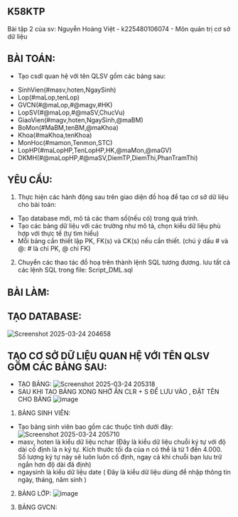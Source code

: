 ## K58KTP
Bài tập 2 của sv: Nguyễn Hoàng Việt - k225480106074 - Môn quản trị cơ sở dữ liệu 
## BÀI TOÁN:
- Tạo csdl quan hệ với tên QLSV gồm các bảng sau:
+ SinhVien(#masv,hoten,NgaySinh)
+ Lop(#maLop,tenLop)
+ GVCN(#@maLop,#@magv,#HK)
+ LopSV(#@maLop,#@maSV,ChucVu)
+ GiaoVien(#magv,hoten,NgaySinh,@maBM)
+ BoMon(#MaBM,tenBM,@maKhoa)
+ Khoa(#maKhoa,tenKhoa)
+ MonHoc(#mamon,Tenmon,STC)
+ LopHP(#maLopHP,TenLopHP,HK,@maMon,@maGV)
+ DKMH(#@maLopHP,#@maSV,DiemTP,DiemThi,PhanTramThi)
## YÊU CẦU:
1. Thực hiện các hành động sau trên giao diện đồ hoạ để tạo cơ sở dữ liệu cho bài toán:
+ Tạo database mới, mô tả các tham số(nếu có) trong quá trình.
+ Tạo các bảng dữ liệu với các trường như mô tả, chọn kiểu dữ liệu phù hợp với thực tế (tự tìm hiểu)
+ Mỗi bảng cần thiết lập PK, FK(s) và CK(s) nếu cần thiết. (chú ý dấu # và @: # là chỉ PK, @ chỉ FK)
2. Chuyển các thao tác đồ hoạ trên thành lệnh SQL tương đương. lưu tất cả các lệnh SQL trong file: Script_DML.sql
## BÀI LÀM:
## TẠO DATABASE:
![Screenshot 2025-03-24 204658](https://github.com/user-attachments/assets/6ad17106-6446-4a7a-b374-29f5a8e8636a)
## TẠO CƠ SỞ DỮ LIỆU QUAN HỆ VỚI TÊN QLSV GỒM CÁC BẢNG SAU:
- TẠO BẢNG:
![Screenshot 2025-03-24 205318](https://github.com/user-attachments/assets/2bb7f0d1-567a-492d-a538-fd0b42dccc97)
- SAU KHI TẠO BẢNG XONG NHỚ ẤN CLR + S ĐỂ LƯU VÀO , ĐẶT TÊN CHO BẢNG
![image](https://github.com/user-attachments/assets/7e07d592-a4e8-4d55-91fa-d063c5892159)
1. BẢNG SINH VIÊN:
 - Tạo bảng sinh viên bao gồm các thuộc tính dưới đây:
![Screenshot 2025-03-24 205710](https://github.com/user-attachments/assets/76e5440e-0574-4181-a7c2-15f2023d9a7f)
 - masv, hoten là kiểu dữ liệu nchar (Đây là kiểu dữ liệu chuỗi ký tự với độ dài cố định là n ký tự. Kích thước tối đa của n có thể là từ 1 đến 4.000. Số lượng ký tự này sẽ luôn luôn cố định, ngay cả khi chuỗi bạn lưu trữ ngắn hơn độ dài đã định)
 - ngaysinh là kiểu dữ liệu date ( Đây là kiểu dữ liệu dùng để nhập thông tin ngày, tháng, năm sinh )
   
2. BẢNG LỚP:
![image](https://github.com/user-attachments/assets/863954d6-2416-4807-8a14-ed2e2c25238f)

3. BẢNG GVCN:


   

